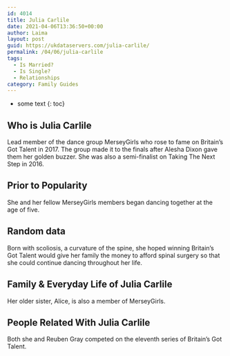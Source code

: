```yaml
---
id: 4014
title: Julia Carlile
date: 2021-04-06T13:36:50+00:00
author: Laima
layout: post
guid: https://ukdataservers.com/julia-carlile/
permalink: /04/06/julia-carlile
tags:
  - Is Married?
  - Is Single?
  - Relationships
category: Family Guides
---
```


* some text
{: toc}


## Who is Julia Carlile
                  
                  
                  
Lead member of the dance group MerseyGirls who rose to fame on Britain&#8217;s Got Talent in 2017. The group made it to the finals after Alesha Dixon gave them her golden buzzer. She was also a semi-finalist on Taking The Next Step in 2016.
                  
              
            
              
            
                
                
                
## Prior to Popularity
                  
                  
                  
She and her fellow MerseyGirls members began dancing together at the age of five.
                  
              
            
              
            
                
                
                
## Random data
                  
                  
                  
Born with scoliosis, a curvature of the spine, she hoped winning Britain&#8217;s Got Talent would give her family the money to afford spinal surgery so that she could continue dancing throughout her life.
                  
              
            
              
            
                
                
                
## Family & Everyday Life of Julia Carlile
                  
                  
                  
Her older sister, Alice, is also a member of MerseyGirls.
                  
              
            
              
            
                
                
                
## People Related With Julia Carlile
                  
                  
                  
Both she and Reuben Gray competed on the eleventh series of Britain&#8217;s Got Talent.
                  
              
            
              
            
                
              
            
              
              
            
            
              
            
          
          
          